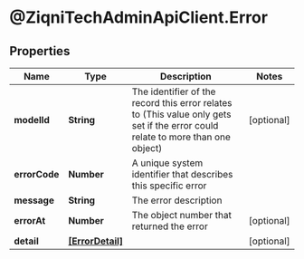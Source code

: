 # @ZiqniTechAdminApiClient.Error

## Properties

Name | Type | Description | Notes
------------ | ------------- | ------------- | -------------
**modelId** | **String** | The identifier of the record this error relates to (This value only gets set if the error could relate to more than one object) | [optional] 
**errorCode** | **Number** | A unique system identifier that describes this specific error | 
**message** | **String** | The error description | 
**errorAt** | **Number** | The object number that returned the error | [optional] 
**detail** | [**[ErrorDetail]**](ErrorDetail.md) |  | [optional] 


